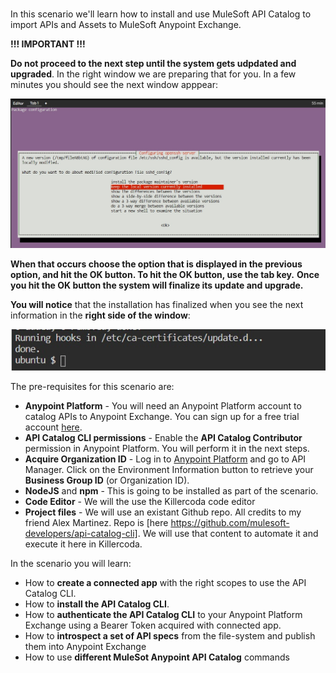 <br>

In this scenario we'll learn how to install and use MuleSoft API Catalog to import APIs and Assets to MuleSoft Anypoint Exchange.

**!!! IMPORTANT !!!**


**Do not proceed to the next step until the system gets udpdated and upgraded**. In the right window we are preparing that for you. In a few minutes you should see the next window apppear:

![Ubuntu](https://raw.githubusercontent.com/rcarrascosps/tester-kc/main/mule-tester/assets/intro.jpg?raw=true)

**When that occurs choose the option that is displayed in the previous option, and hit the OK button. To hit the OK button, use the tab key.**
**Once you hit the OK button the system will finalize its update and upgrade.**

**You will notice** that the installation has finalized when you see the next information in the **right side of the window**:

![Ubuntu](https://raw.githubusercontent.com/rcarrascosps/tester-kc/main/mule-tester/assets/intro1.jpg?raw=true)

The pre-requisites for this scenario are:


-   **Anypoint Platform**  - You will need an Anypoint Platform account to catalog APIs to Anypoint Exchange. You can sign up for a free trial account  [here](https://anypoint.mulesoft.com/login/#/signup?apintent=generic).
-   **API Catalog CLI permissions**  - Enable the  **API Catalog Contributor**  permission in Anypoint Platform. You will perform it in the next steps.
-   **Acquire Organization ID**  - Log in to  [Anypoint Platform](https://anypoint.mulesoft.com/)  and go to API Manager. Click on the Environment Information button to retrieve your  **Business Group ID**  (or Organization ID).
-   **NodeJS**  and  **npm**  - This is going to be installed as part of the scenario.
-   **Code Editor**  - We will the use the Killercoda code editor
-   **Project files**  - We will use an existant Github repo. All credits to my friend Alex Martinez. Repo is [here https://github.com/mulesoft-developers/api-catalog-cli]. We will use that content to automate it and execute it here in Killercoda.


In the scenario you will learn:

- How to **create a connected app** with the right scopes to use the API Catalog CLI.
- How to **install the API Catalog CLI**.
- How to **authenticate the API Catalog CLI** to your Anypoint Platform Exchange using a Bearer Token acquired with connected app.  
- How to **introspect a set of API specs** from the file-system and publish them into Anypoint Exchange
- How to use **different MuleSot Anypoint API Catalog** commands

